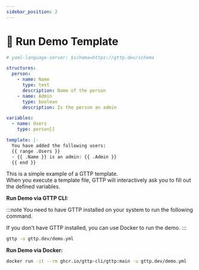 ```yaml
---
sidebar_position: 2
---
```


# 🚀 Run Demo Template

```yaml
# yaml-language-server: $schema=https://gttp.dev/schema

structures:
  person:
    - name: Name
      type: text
      description: Name of the person
    - name: Admin
      type: boolean
      description: Is the person an admin

variables:
  - name: Users
    type: person[]

template: |-
  You have added the following users:
  {{ range .Users }}
  - {{ .Name }} is an admin: {{ .Admin }}
  {{ end }}

```

This is a simple example of a GTTP template.  
When you execute a template file, GTTP will interactively ask you to fill out the defined variables.

**Run Demo via GTTP CLI:**

:::note
You need to have GTTP installed on your system to run the following command.

If you don't have GTTP installed, you can use Docker to run the demo.
:::

```bash
gttp -u gttp.dev/demo.yml
```

**Run Demo via Docker:**

```bash
docker run -it --rm ghcr.io/gttp-cli/gttp:main -u gttp.dev/demo.yml
```
